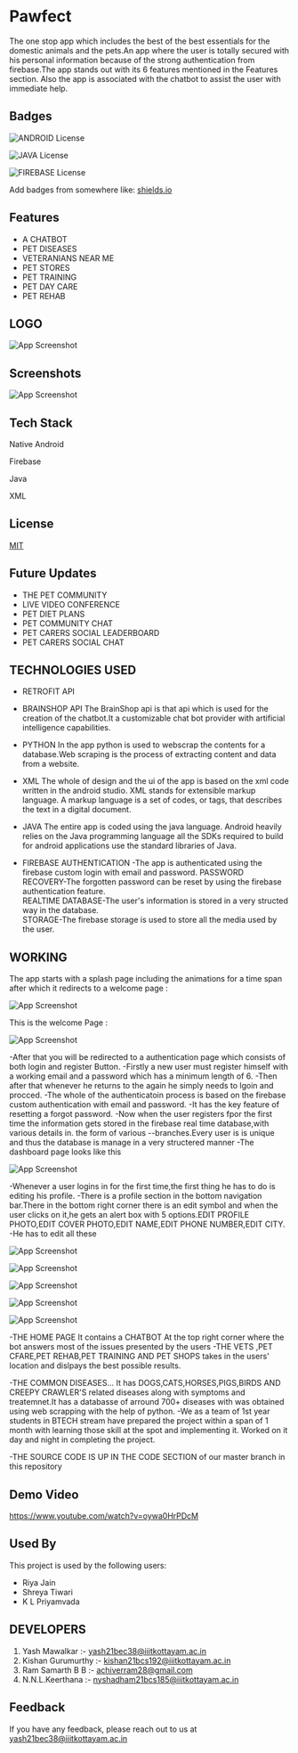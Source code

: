 # Pawfect
The one stop app which includes the best of the best essentials 
for the domestic animals and the pets.An app where the user is totally secured
with his personal information because of the strong authentication 
from firebase.The app stands out with its 6 features mentioned 
in the Features section. Also the app is associated with the 
chatbot to assist the user with immediate help.



## Badges



![ANDROID License](https://img.shields.io/badge/Android-3DDC84?style=for-the-badge&logo=android&logoColor=white)

![JAVA License](https://img.shields.io/badge/Java-ED8B00?style=for-the-badge&logo=java&logoColor=white)

![FIREBASE License](https://img.shields.io/badge/firebase-ffca28?style=for-the-badge&logo=firebase&logoColor=black)



Add badges from somewhere like: [shields.io](https://shields.io/)

## Features

- A CHATBOT
- PET DISEASES
- VETERANIANS NEAR ME
- PET STORES
- PET TRAINING
- PET DAY CARE
- PET REHAB

    
## LOGO
![App Screenshot](https://github.com/Yash-Mawalkar/Database_For_App/blob/main/app_icon_1.png)

## Screenshots

![App Screenshot](https://github.com/Yash-Mawalkar/Database_For_App/blob/main/WhatsApp%20Image%202022-03-31%20at%202.47.41%20AM.jpeg)


## Tech Stack
Native Android

Firebase

Java

XML


## License

[MIT](https://choosealicense.com/licenses/mit/)


## Future Updates
- THE PET COMMUNITY
- LIVE VIDEO CONFERENCE
- PET DIET PLANS
- PET COMMUNITY CHAT
- PET CARERS SOCIAL LEADERBOARD
- PET CARERS SOCIAL CHAT
## TECHNOLOGIES USED
- RETROFIT API
- BRAINSHOP API
The BrainShop api is that api which is used for the creation
of the chatbot.It a customizable chat bot provider with artificial intelligence capabilities.

- PYTHON
In the app python is used to webscrap the contents for a 
database.Web scraping is the process of  extracting content and data from a website.

- XML
The whole of design and the ui of the app is based on the 
xml code written in the android studio.
XML stands for extensible markup language. A markup language is a set of codes, or tags, that describes the text in a digital document.

- JAVA
The entire app is coded using the java language.
Android heavily relies on the Java programming language all the SDKs required to build for android applications use the standard libraries of Java.

- FIREBASE
AUTHENTICATION -The app is authenticated using the 
firebase custom login with email and password.
PASSWORD RECOVERY-The forgotten password can be reset 
by using the firebase authentication feature.      
REALTIME DATABASE-The user's information is stored in a very
structed way in the database.      
STORAGE-The firebase storage is used to store all the media
used by the user.

## WORKING
The app starts with a splash page including the animations for a time span after which it redirects to a welcome page : 

![App Screenshot](https://github.com/Yash-Mawalkar/Database_For_App/blob/main/Splash_page.jpeg)

This is the welcome Page : 

![App Screenshot](https://github.com/Yash-Mawalkar/Database_For_App/blob/main/Welcome_page.jpeg)

-After that you will be redirected to a authentication page which consists of both login and register Button.
-Firstly a new user must register himself with a working email and a password which has a minimum length of 6.
-Then after that whenever he returns to the again he simply needs to lgoin and procced.
-The whole of the authenticatoin process is based on the firebase custom authentication with email and password.
-It has the key feature of resetting a forgot password.
-Now when the user registers fpor the first time the information gets stored in the firebase real time database,with various details in. the form of various --branches.Every user is is unique and thus the database is manage in a very structered manner
-The dashboard page looks like this

![App Screenshot](https://github.com/Yash-Mawalkar/Database_For_App/blob/main/Home_Screen.jpeg)

-Whenever a user logins in for the first time,the first thing he has to do is editing his profile. -There is a profile section in the bottom navigation bar.There in the bottom right corner there is an edit symbol and when the user clicks on it,he gets an alert box with 5 options.EDIT PROFILE PHOTO,EDIT COVER PHOTO,EDIT NAME,EDIT PHONE NUMBER,EDIT CITY.
-He has to edit all these

![App Screenshot](https://github.com/Yash-Mawalkar/Database_For_App/blob/main/Sign_in_activity.jpeg)

![App Screenshot](https://github.com/Yash-Mawalkar/Database_For_App/blob/main/log_in_activity.jpeg)

![App Screenshot](https://github.com/Yash-Mawalkar/Database_For_App/blob/main/register_activity.jpeg)

![App Screenshot](https://github.com/Yash-Mawalkar/Database_For_App/blob/main/profile_page.jpeg)

![App Screenshot](https://github.com/Yash-Mawalkar/Database_For_App/blob/main/profile_edit_page.jpeg)

-THE HOME PAGE It contains a CHATBOT At the top right corner where the bot answers most of the issues presented by the users
-THE VETS ,PET CFARE,PET REHAB,PET TRAINING AND PET SHOPS takes in the users' location and dislpays the best possible results.

-THE COMMON DISEASES... It has DOGS,CATS,HORSES,PIGS,BIRDS AND CREEPY CRAWLER'S related diseases along with symptoms and treatemnet.It has a databasse of arround 700+ diseases with was obtained using web scrapping with the help of python.
-We as a team of 1st year students in BTECH stream have prepared the project within a span of 1 month with learning those skill at the spot and implementing it. Worked on it day and night in completing the project.

-THE SOURCE CODE IS UP IN THE CODE SECTION of our master branch in this repository


## Demo Video

https://www.youtube.com/watch?v=oywa0HrPDcM


## Used By

This project is used by the following users:
- Riya Jain
- Shreya Tiwari
- K L Priyamvada



## DEVELOPERS
1) Yash Mawalkar :- yash21bec38@iiitkottayam.ac.in
2) Kishan Gurumurthy :- kishan21bcs192@iiitkottayam.ac.in
3) Ram Samarth B B :- achiverram28@gmail.com
4) N.N.L.Keerthana :- nyshadham21bcs185@iiitkottayam.ac.in
## Feedback

If you have any feedback, please reach out to us at yash21bec38@iiitkottayam.ac.in

